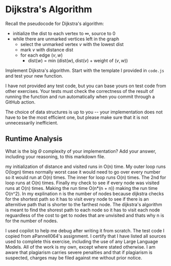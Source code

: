 # Dijkstra's Algorithm

Recall the pseudocode for Dijkstra's algorithm:
- initialize the dist to each vertex to $\infty$, source to 0
- while there are unmarked vertices left in the graph
    - select the unmarked vertex $v$ with the lowest dist
    - mark $v$ with distance dist
    - for each edge $(v,w)$
        - dist($w$) = min $\left(\textrm{dist}(w), \textrm{dist}(v) + \textrm{weight of }(v, w)\right)$

Implement Dijkstra's algorithm. Start with the template I provided in `code.js`
and test your new function.

I have not provided any test code, but you can base yours on test code from
other exercises. Your tests must check the correctness of the result of running
the function and run automatically when you commit through a GitHub action.

The choice of data structures is up to you -- your implementation does not have
to be the most efficient one, but please make sure that it is not unnecessarily
inefficient.

## Runtime Analysis

What is the big $\Theta$ complexity of your implementation? Add your
answer, including your reasoning, to this markdown file.

my initialization of distance and visited runs in O(n) time. My outer loop runs O(logn) times normally worst case it would need to go over every number so it would run at O(n) times. The inner for loop runs O(n) times. The 2nd for loop runs at O(n) times. Finally my check to see if every node was visited runs at O(n) times. Making the run time O(n*(n + n)) making the run time O(n^2). In my explination n is the number of nodes because dijkstra checks for the shortest path so it has to visit every node to see if there is an alternitive path that is shorter to the farthest node. The dijkstra's algorithm is meant to find the shorest path to each node so it has to visit each node reguardless of the cost to get to nodes that are unvisited and thats why n is for the number of nodes.


I used copilot to help me debug after writing it from scratch. The test code I copied from aPannell064's assignment.
I certify that I have listed all sources used to complete this exercise, including the use of any Large Language Models. All of the work is my own, except where stated otherwise. I am aware that plagiarism carries severe penalties and that if plagiarism is suspected, charges may be filed against me without prior notice.
